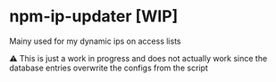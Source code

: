 # npm-ip-updater [WIP]
Mainy used for my dynamic ips on access lists

⚠️ This is just a work in progress and does not actually work since the database entries overwrite the configs from the script
